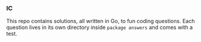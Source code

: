 ### IC

This repo contains solutions, all written in Go, to fun coding questions.
Each question lives in its own directory inside `package answers` and comes with a test.